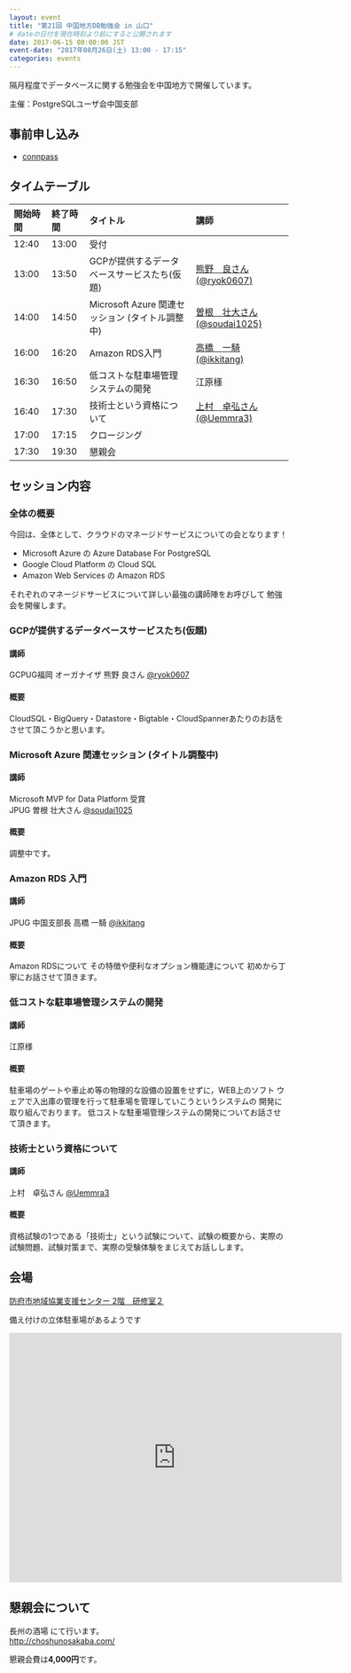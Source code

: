 ```yaml
---
layout: event
title: "第21回 中国地方DB勉強会 in 山口"
# dateの日付を現在時刻より前にすると公開されます
date: 2017-06-15 00:00:00 JST
event-date: "2017年08月26日(土) 13:00 - 17:15"
categories: events
---
```


隔月程度でデータベースに関する勉強会を中国地方で開催しています。

主催：PostgreSQLユーザ会中国支部

## 事前申し込み

* [connpass](https://dbstudychugoku.connpass.com/event/57845/)

## タイムテーブル

| 開始時間 | 終了時間 | タイトル | 講師 |
|:------------ |:--------------|:--------------|:-------------
| 12:40 | 13:00 | 受付 |  |
| 13:00 | 13:50 | GCPが提供するデータベースサービスたち(仮題) | [熊野　良さん(@ryok0607)](https://twitter.com/ryok0607) |
| 14:00 | 14:50 | Microsoft Azure 関連セッション (タイトル調整中) | [曽根　壮大さん(@soudai1025)](https://twitter.com/soudai1025) |
| 16:00 | 16:20 | Amazon RDS入門 | [高橋　一騎(@ikkitang)](https://twitter.com/ikkitang) |
| 16:30 | 16:50 | 低コストな駐車場管理システムの開発 | 江原様 |
| 16:40 | 17:30 | 技術士という資格について | [上村　卓弘さん (@Uemmra3)](https://twitter.com/Uemmra3) |
| 17:00 | 17:15 | クロージング |  |
| 17:30 | 19:30 | 懇親会 |  |

## セッション内容
### 全体の概要
今回は、全体として、クラウドのマネージドサービスについての会となります！ 

* Microsoft Azure の Azure Database For PostgreSQL
* Google Cloud Platform の Cloud SQL
* Amazon Web Services の Amazon RDS

それぞれのマネージドサービスについて詳しい最強の講師陣をお呼びして
勉強会を開催します。

### GCPが提供するデータベースサービスたち(仮題)
#### 講師
GCPUG福岡 オーガナイザ 熊野 良さん [@ryok0607](https://twitter.com/ryok0607)
#### 概要
CloudSQL・BigQuery・Datastore・Bigtable・CloudSpannerあたりのお話をさせて頂こうかと思います。

### Microsoft Azure 関連セッション (タイトル調整中)
#### 講師
Microsoft MVP for Data Platform 受賞    
JPUG  曽根 壮大さん [@soudai1025](https://twitter.com/soudai1025)
#### 概要 
調整中です。

### Amazon RDS 入門 
#### 講師
JPUG 中国支部長 高橋 一騎 [@ikkitang](https://twitter.com/ikkitang)
#### 概要
Amazon RDSについて その特徴や便利なオプション機能達について
初めから丁寧にお話させて頂きます。

### 低コストな駐車場管理システムの開発
#### 講師
江原様
#### 概要
駐車場のゲートや車止め等の物理的な設備の設置をせずに，WEB上のソフト
ウェアで入出庫の管理を行って駐車場を管理していこうというシステムの
開発に取り組んでおります。
低コストな駐車場管理システムの開発についてお話させて頂きます。

### 技術士という資格について
#### 講師
上村　卓弘さん [@Uemmra3](https://twitter.com/Uemmra3)
#### 概要
資格試験の1つである「技術士」という試験について、試験の概要から、実際の試験問題、試験対策まで、実際の受験体験をまじえてお話しします。

## 会場

[防府市地域協業支援センター 2階　研修室２](http://genki-hofu.jp/index.html) 

備え付けの立体駐車場があるようです

<iframe src="https://www.google.com/maps/embed?pb=!1m18!1m12!1m3!1d3305.623056197789!2d131.5692591496614!3d34.05353912501634!2m3!1f0!2f0!3f0!3m2!1i1024!2i768!4f13.1!3m3!1m2!1s0x35449292790c63a1%3A0x12012265444e4f10!2z44Or44Or44K144K56Ziy5bqcIOmYsuW6nOW4guWcsOWfn-WNlOWDjeaUr-aPtOOCu-ODs-OCv-ODvA!5e0!3m2!1sja!2sjp!4v1495544769061" width="600" height="450" frameborder="0" style="border:0" allowfullscreen></iframe>

## 懇親会について

長州の酒場 にて行います。  
http://choshunosakaba.com/

懇親会費は**4,000円**です。
